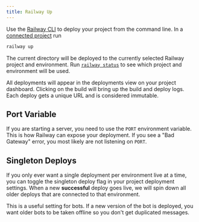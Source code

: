 ```yaml
---
title: Railway Up
---
```


Use the [Railway CLI](/docs/cli/quick-start) to deploy your project from the
command line. In a [connected project](/cli/quick-start#connect) run

```bash
railway up
```

The current directory will be deployed to the currently selected Railway project
and environment. Run [`railway status`](/docs/cli/api-reference#status) to see
which project and environment will be used.

All deployments will appear in the deployments view on your project dashboard.
Clicking on the build will bring up the build and deploy logs. Each deploy gets
a unique URL and is considered immutable.

## Port Variable

If you are starting a server, you need to use the `PORT` environment variable.
This is how Railway can expose your deployment. If you see a "Bad Gateway"
error, you most likely are not listening on `PORT`.

## Singleton Deploys

If you only ever want a single deployment per environment live at a time, you
can toggle the singleton deploy flag in your project deployment settings. When a
new **successful** deploy goes live, we will spin down all older deploys that
are connected to that environment.

This is a useful setting for bots. If a new version of the bot is deployed, you
want older bots to be taken offline so you don't get duplicated messages.
